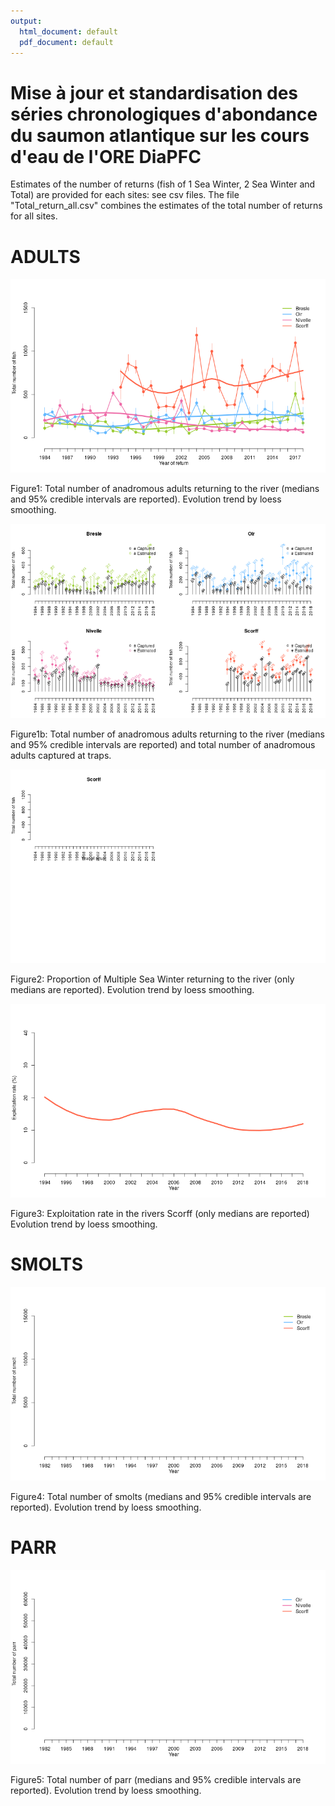 ```yaml
---
output:
  html_document: default
  pdf_document: default
---
```

Mise à jour et standardisation des séries chronologiques d'abondance du saumon atlantique sur les cours d'eau de l'ORE DiaPFC
======

Estimates of the number of returns (fish of 1 Sea Winter, 2 Sea Winter and Total) are provided for each sites: see csv files.
The file "Total_return_all.csv" combines the estimates of the total number of returns for all sites.


# ADULTS

![Figure1](total_return.png)  

Figure1: Total number of anadromous adults returning to the river (medians and 95% credible intervals are reported). Evolution trend by loess smoothing.

![Figure1b](capturedVsestimated_return.png)  

Figure1b: Total number of anadromous adults returning to the river (medians and 95% credible intervals are reported) and total number of anadromous adults captured at traps.

![Figure2](prop_MSW_return.png)  

Figure2: Proportion of Multiple Sea Winter returning to the river (only medians are reported). Evolution trend by loess smoothing.


![Figure3](exploitation_Scorff.png) 

Figure3: Exploitation rate in the rivers Scorff (only medians are reported) Evolution trend by loess smoothing.

# SMOLTS
![Figure4](total_smolt.png) 

Figure4: Total number of smolts (medians and 95% credible intervals are reported). Evolution trend by loess smoothing.


# PARR
![Figure5](total_tacon.png) 

Figure5: Total number of parr (medians and 95% credible intervals are reported). Evolution trend by loess smoothing.
